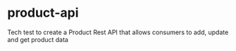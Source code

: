# product-api
Tech test to create a Product Rest API that allows consumers to add, update and get product data
